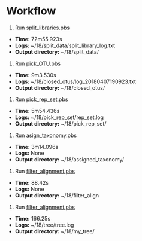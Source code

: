 # Workflow

1. Run [split_libraries.pbs](./scripts/split_libraries.pbs)
  * __Time:__ 72m55.923s
  * __Logs:__ ~/18/split_data/split_library_log.txt
  * __Output directory:__ ~/18/split_data/
1. Run [pick_OTU.pbs](./scripts/pick_OTU.pbs)
  * __Time:__ 9m3.530s
  * __Logs:__ ~/18/closed_otus/log_20180407190923.txt
  * __Output directory:__ ~/18/closed_otus/
1. Run [pick_rep_set.pbs](./scripts/pick_rep_set.pbs)
  * __Time:__ 5m54.436s
  * __Logs:__ ~/18/pick_rep_set/rep_set.log
  * __Output directory:__ ~/18/pick_rep_set/
1. Run [asign_taxonomy.pbs](./scripts/assign_taxonomy.pbs)
  * __Time:__ 3m14.096s
  * __Logs:__ None
  * __Output directory:__ ~/18/assigned_taxonomy/
1. Run [filter_alignment.pbs](./scripts/filter_alignment.pbs)
  * __Time:__ 88.42s
  * __Logs:__ None
  * __Output directory:__ ~/18/filter_align
1. Run [filter_alignment.pbs](./scripts/filter_alignment.pbs)
  * __Time:__ 166.25s
  * __Logs:__ ~/18/tree/tree.log
  * __Output directory:__ ~/18/my_tree/


